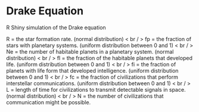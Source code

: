 # Drake Equation
R Shiny simulation of the Drake equation

R = the star formation rate. (normal distribution) < br / >
fp = the fraction of stars with planetary systems. (uniform distribution between 0 and 1) < br / >
Ne = the number of habitable planets in a planetary system. (normal distribution) < br / >
fl = the fraction of the habitable planets that developed life. (uniform distribution between 0 and 1) < br / >
fi = the fraction of planets with life form that developed intelligence. (uniform distribution between 0 and 1) < br / >
fc = the fraction of civilizations that perform interstellar communications. (uniform distribution between 0 and 1) < br / >
L = length of time for civilizations to transmit detectable signals in space. (normal distribution) < br / >
N = the number of civilizations that communication might be possible.

